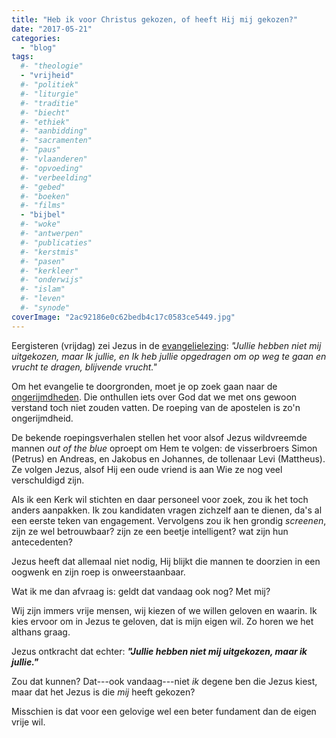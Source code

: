 ```yaml
---
title: "Heb ik voor Christus gekozen, of heeft Hij mij gekozen?"
date: "2017-05-21"
categories: 
  - "blog"
tags:
  #- "theologie"
  - "vrijheid"
  #- "politiek"
  #- "liturgie"
  #- "traditie"
  #- "biecht"
  #- "ethiek"
  #- "aanbidding"
  #- "sacramenten"
  #- "paus"
  #- "vlaanderen"
  #- "opvoeding"
  #- "verbeelding"
  #- "gebed"
  #- "boeken"
  #- "films"
  - "bijbel"
  #- "woke"
  #- "antwerpen"
  #- "publicaties"
  #- "kerstmis"
  #- "pasen"
  #- "kerkleer"
  #- "onderwijs"
  #- "islam"
  #- "leven"
  #- "synode"
coverImage: "2ac92186e0c62bedb4c17c0583ce5449.jpg"
---
```


Eergisteren (vrijdag) zei Jezus in de [evangelielezing](http://www.bijbelcitaat.be/dagelijks-bijbelcitaat-vrijdag-19-mei-2017/): _"Jullie hebben niet mij uitgekozen, maar Ik jullie, en Ik heb jullie opgedragen om op weg te gaan en vrucht te dragen, blijvende vrucht."_

Om het evangelie te doorgronden, moet je op zoek gaan naar de [ongerijmdheden](/blog/parabels-een-vat-vol-tegenstrijdigheden/). Die onthullen iets over God dat we met ons gewoon verstand toch niet zouden vatten. De roeping van de apostelen is zo'n ongerijmdheid.

De bekende roepingsverhalen stellen het voor alsof Jezus wildvreemde mannen _out of the blue_ oproept om Hem te volgen: de visserbroers Simon (Petrus) en Andreas, en Jakobus en Johannes, de tollenaar Levi (Mattheus). Ze volgen Jezus, alsof Hij een oude vriend is aan Wie ze nog veel verschuldigd zijn.

Als ik een Kerk wil stichten en daar personeel voor zoek, zou ik het toch anders aanpakken. Ik zou kandidaten vragen zichzelf aan te dienen, da's al een eerste teken van engagement. Vervolgens zou ik hen grondig _screenen_, zijn ze wel betrouwbaar? zijn ze een beetje intelligent? wat zijn hun antecedenten?

Jezus heeft dat allemaal niet nodig, Hij blijkt die mannen te doorzien in een oogwenk en zijn roep is onweerstaanbaar.

Wat ik me dan afvraag is: geldt dat vandaag ook nog? Met mij?

Wij zijn immers vrije mensen, wij kiezen of we willen geloven en waarin. Ik kies ervoor om in Jezus te geloven, dat is mijn eigen wil. Zo horen we het althans graag.

Jezus ontkracht dat echter: **_"Jullie hebben niet mij uitgekozen, maar ik jullie."_**

Zou dat kunnen? Dat---ook vandaag---niet _ik_ degene ben die Jezus kiest, maar dat het Jezus is die _mij_ heeft gekozen?

Misschien is dat voor een gelovige wel een beter fundament dan de eigen vrije wil.

